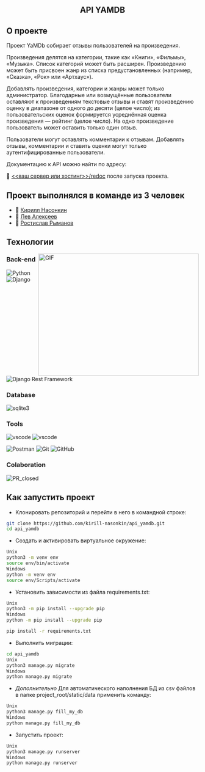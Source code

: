<h2 align="center">API YAMDB</h2>

## О проекте

Проект YaMDb собирает отзывы пользователей на произведения.

Произведения делятся на категории, такие как «Книги», «Фильмы», «Музыка».
Список категорий может быть расширен.
Произведению может быть присвоен жанр из списка предустановленных (например,
«Сказка», «Рок» или «Артхаус»).

Добавлять произведения, категории и жанры может только администратор.
Благодарные или возмущённые пользователи оставляют к произведениям текстовые
отзывы и ставят произведению оценку в диапазоне от одного до десяти
(целое число); из пользовательских оценок формируется усреднённая оценка
произведения — рейтинг (целое число). На одно произведение пользователь может
оставить только один отзыв.

Пользователи могут оставлять комментарии к отзывам.
Добавлять отзывы, комментарии и ставить оценки могут только
аутентифицированные пользователи.

Документацию к API можно найти по адресу:

🔗 [<<ваш сервер или хостинг>>/redoc](http://localhost:8000/redoc/)
после запуска проекта.

## Проект выполнялся в команде из 3 человек

- 👋 [Кирилл Насонкин](https://github.com/kirill-nasonkin)
- 👋 [Лев Алексеев](https://github.com/heroinboy)
- 👋 [Ростислав Рыманов](https://github.com/RostIiIslav)

## Технологии
<img align="right" alt="GIF" src="https://oskolnews.ru/wp-content/uploads/2021/06/29.jpg" width="420" height="320" />

### Back-end

![Python](https://img.shields.io/badge/Python-3776AB?style=for-the-badge&logo=python&logoColor=white)
![Django](https://img.shields.io/badge/Django-092E20?style=for-the-badge&logo=django&logoColor=white)

![Django Rest Framework](https://img.shields.io/badge/DRF-red?style=flat-square&logo=Django)

### Database

![sqlite3](https://img.shields.io/badge/SQLite-07405E?style=for-the-badge&logo=sqlite&logoColor=white)

### Tools

![vscode](https://img.shields.io/badge/PyCharm-000000.svg?&style=for-the-badge&logo=PyCharm&logoColor=white)
![vscode](https://img.shields.io/badge/Visual_Studio_Code-0078D4?style=for-the-badge&logo=visual%20studio%20code&logoColor=white)

![Postman](https://img.shields.io/badge/Postman-FCA121?style=flat-square&logo=postman)
![Git](https://img.shields.io/badge/-Git-black?style=flat-square&logo=git)
![GitHub](https://img.shields.io/badge/-GitHub-181717?style=flat-square&logo=github)

### Colaboration

![PR_closed](https://img.shields.io/github/issues-pr-closed/kirill-nasonkin/api_yamdb.svg)

## Как запустить проект

- Клонировать репозиторий и перейти в него в командной строке:

```bash
git clone https://github.com/kirill-nasonkin/api_yamdb.git
cd api_yamdb
```

- Cоздать и активировать виртуальное окружение:

```bash
Unix
python3 -m venv env
source env/bin/activate
Windows
python -m venv env
source env/Scripts/activate
```

- Установить зависимости из файла requirements.txt:

```bash
Unix
python3 -m pip install --upgrade pip
Windows
python -m pip install --upgrade pip

pip install -r requirements.txt

```

- Выполнить миграции:

```bash
cd api_yamdb
Unix
python3 manage.py migrate
Windows
python manage.py migrate
```

- *Дополнительно* Для автоматического наполнения БД из csv файлов в папке
project_root/static/data применить команду:

```bash
Unix
python3 manage.py fill_my_db
Windows
python manage.py fill_my_db
```

- Запустить проект:

```bash
Unix
python3 manage.py runserver
Windows
python manage.py runserver
```